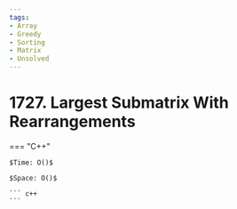 ```yaml
---
tags:
- Array
- Greedy
- Sorting
- Matrix
- Unsolved
---
```



# 1727. Largest Submatrix With Rearrangements

=== "C++"

    $Time: O()$

    $Space: O()$

    ``` c++
    ```